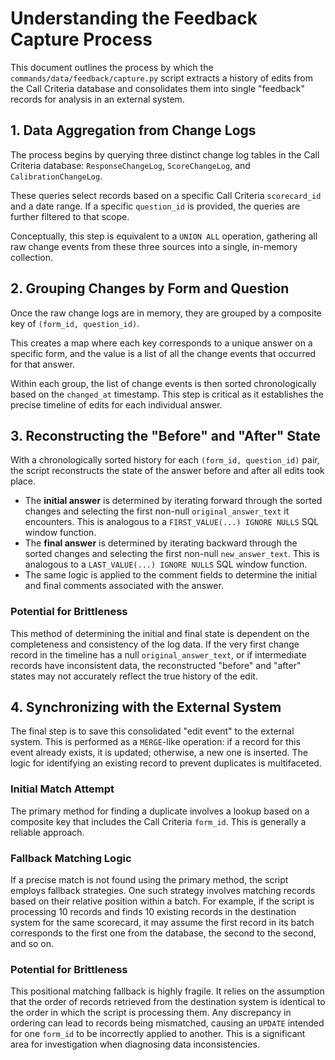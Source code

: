 # Understanding the Feedback Capture Process

This document outlines the process by which the `commands/data/feedback/capture.py` script extracts a history of edits from the Call Criteria database and consolidates them into single "feedback" records for analysis in an external system.

## 1. Data Aggregation from Change Logs

The process begins by querying three distinct change log tables in the Call Criteria database: `ResponseChangeLog`, `ScoreChangeLog`, and `CalibrationChangeLog`.

These queries select records based on a specific Call Criteria `scorecard_id` and a date range. If a specific `question_id` is provided, the queries are further filtered to that scope.

Conceptually, this step is equivalent to a `UNION ALL` operation, gathering all raw change events from these three sources into a single, in-memory collection.

## 2. Grouping Changes by Form and Question

Once the raw change logs are in memory, they are grouped by a composite key of `(form_id, question_id)`.

This creates a map where each key corresponds to a unique answer on a specific form, and the value is a list of all the change events that occurred for that answer.

Within each group, the list of change events is then sorted chronologically based on the `changed_at` timestamp. This step is critical as it establishes the precise timeline of edits for each individual answer.

## 3. Reconstructing the "Before" and "After" State

With a chronologically sorted history for each `(form_id, question_id)` pair, the script reconstructs the state of the answer before and after all edits took place.

-   The **initial answer** is determined by iterating forward through the sorted changes and selecting the first non-null `original_answer_text` it encounters. This is analogous to a `FIRST_VALUE(...) IGNORE NULLS` SQL window function.
-   The **final answer** is determined by iterating backward through the sorted changes and selecting the first non-null `new_answer_text`. This is analogous to a `LAST_VALUE(...) IGNORE NULLS` SQL window function.
-   The same logic is applied to the comment fields to determine the initial and final comments associated with the answer.

### Potential for Brittleness

This method of determining the initial and final state is dependent on the completeness and consistency of the log data. If the very first change record in the timeline has a null `original_answer_text`, or if intermediate records have inconsistent data, the reconstructed "before" and "after" states may not accurately reflect the true history of the edit.

## 4. Synchronizing with the External System

The final step is to save this consolidated "edit event" to the external system. This is performed as a `MERGE`-like operation: if a record for this event already exists, it is updated; otherwise, a new one is inserted. The logic for identifying an existing record to prevent duplicates is multifaceted.

### Initial Match Attempt

The primary method for finding a duplicate involves a lookup based on a composite key that includes the Call Criteria `form_id`. This is generally a reliable approach.

### Fallback Matching Logic

If a precise match is not found using the primary method, the script employs fallback strategies. One such strategy involves matching records based on their relative position within a batch. For example, if the script is processing 10 records and finds 10 existing records in the destination system for the same scorecard, it may assume the first record in its batch corresponds to the first one from the database, the second to the second, and so on.

### Potential for Brittleness

This positional matching fallback is highly fragile. It relies on the assumption that the order of records retrieved from the destination system is identical to the order in which the script is processing them. Any discrepancy in ordering can lead to records being mismatched, causing an `UPDATE` intended for one `form_id` to be incorrectly applied to another. This is a significant area for investigation when diagnosing data inconsistencies. 